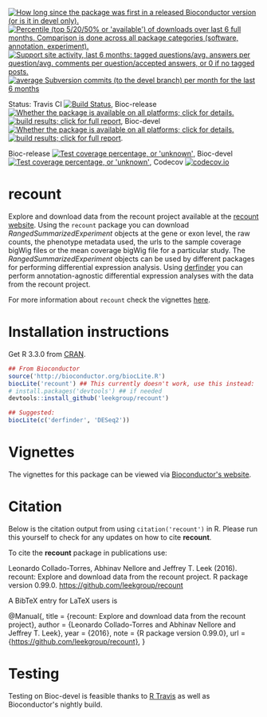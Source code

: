 <a href="http://www.bioconductor.org/packages/release/bioc/html/recount.html#since"><img border="0" src="http://www.bioconductor.org/shields/years-in-bioc/recount.svg" title="How long since the package was first in a released Bioconductor version (or is it in devel only)."></a> <a href="http://bioconductor.org/packages/stats/bioc/recount.html"><img border="0" src="http://www.bioconductor.org/shields/downloads/recount.svg" title="Percentile (top 5/20/50% or 'available') of downloads over last 6 full months. Comparison is done across all package categories (software, annotation, experiment)."></a> <a href="https://support.bioconductor.org/t/recount/"><img border="0" src="http://www.bioconductor.org/shields/posts/recount.svg" title="Support site activity, last 6 months: tagged questions/avg. answers per question/avg. comments per question/accepted answers, or 0 if no tagged posts."></a> <a href="http://www.bioconductor.org/packages/release/bioc/html/recount.html#svn_source"><img border="0" src="http://www.bioconductor.org/shields/commits/bioc/recount.svg" title="average Subversion commits (to the devel branch) per month for the last 6 months"></a>

Status: Travis CI [![Build Status](https://travis-ci.org/leekgroup/recount.svg?branch=master)](https://travis-ci.org/leekgroup/recount),
Bioc-release <a href="http://www.bioconductor.org/packages/release/bioc/html/recount.html#archives"><img border="0" src="http://www.bioconductor.org/shields/availability/release/recount.svg" title="Whether the package is available on all platforms; click for details."></a> <a href="http://bioconductor.org/checkResults/release/bioc-LATEST/recount/"><img border="0" src="http://www.bioconductor.org/shields/build/release/bioc/recount.svg" title="build results; click for full report"></a>,
Bioc-devel <a href="http://www.bioconductor.org/packages/devel/bioc/html/recount.html#archives"><img border="0" src="http://www.bioconductor.org/shields/availability/devel/recount.svg" title="Whether the package is available on all platforms; click for details."></a> <a href="http://bioconductor.org/checkResults/devel/bioc-LATEST/recount/"><img border="0" src="http://www.bioconductor.org/shields/build/devel/bioc/recount.svg" title="build results; click for full report"></a>.

Bioc-release <a href="https://bioconductor.org/developers/how-to/unitTesting-guidelines/#coverage"><img border="0" src="http://www.bioconductor.org/shields/coverage/release/recount.svg" title="Test coverage percentage, or 'unknown'"></a>, Bioc-devel <a href="https://codecov.io/github/Bioconductor-mirror/recount?branch=master"><img border="0" src="http://www.bioconductor.org/shields/coverage/devel/recount.svg" title="Test coverage percentage, or 'unknown'"></a>, Codecov [![codecov.io](https://codecov.io/github/leekgroup/recount/coverage.svg?branch=master)](https://codecov.io/github/leekgroup/recount?branch=master)

recount
=======

Explore and download data from the recount project available at the [recount website](https://jhubiostatistics.shinyapps.io/recount/). Using the `recount` package you can download _RangedSummarizedExperiment_ objects at the gene or exon level, the raw counts, the phenotype metadata used, the urls to the sample coverage bigWig files or the mean coverage bigWig file for a particular study. The _RangedSummarizedExperiment_ objects can be used by different packages for performing differential expression analysis. Using [derfinder](http://bioconductor.org/packages/derfinder) you can perform annotation-agnostic differential expression analyses with the data from the recount project. 

For more information about `recount` check the vignettes [here](http://leekgroup.github.io/recount/).

# Installation instructions

Get R 3.3.0 from [CRAN](http://cran.r-project.org/).

```R
## From Bioconductor
source('http://bioconductor.org/biocLite.R')
biocLite('recount') ## This currently doesn't work, use this instead:
# install.packages('devtools') ## if needed
devtools::install_github('leekgroup/recount')

## Suggested:
biocLite(c('derfinder', 'DESeq2'))
```

# Vignettes

The vignettes for this package can be viewed via [Bioconductor's website](http://www.bioconductor.org/packages/recount).


# Citation

Below is the citation output from using `citation('recount')` in R. Please 
run this yourself to check for any updates on how to cite __recount__.

To cite the __recount__ package in publications use:

Leonardo Collado-Torres, Abhinav Nellore and Jeffrey T. Leek (2016). recount: Explore and download data from the recount project. R package version 0.99.0. https://github.com/leekgroup/recount

A BibTeX entry for LaTeX users is

@Manual{,
    title = {recount: Explore and download data from the recount project},
    author = {Leonardo Collado-Torres and Abhinav Nellore and Jeffrey T. Leek},
    year = {2016},
    note = {R package version 0.99.0},
    url = {https://github.com/leekgroup/recount},
}

# Testing

Testing on Bioc-devel is feasible thanks to [R Travis](http://docs.travis-ci.com/user/languages/r/) as well as Bioconductor's nightly build.
